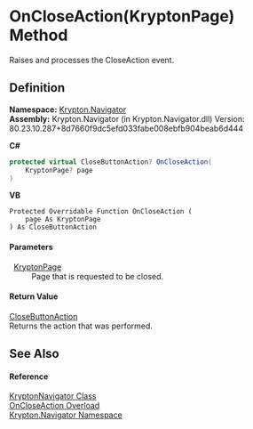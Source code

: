 # OnCloseAction(KryptonPage) Method


Raises and processes the CloseAction event.



## Definition
**Namespace:** <a href="a21ac074-d119-3dc6-bd1c-d3a12c0128bc.md">Krypton.Navigator</a>  
**Assembly:** Krypton.Navigator (in Krypton.Navigator.dll) Version: 80.23.10.287+8d7660f9dc5efd033fabe008ebfb904beab6d444

**C#**
``` C#
protected virtual CloseButtonAction? OnCloseAction(
	KryptonPage? page
)
```
**VB**
``` VB
Protected Overridable Function OnCloseAction ( 
	page As KryptonPage
) As CloseButtonAction
```



#### Parameters
<dl><dt>  <a href="6152055e-8626-d35d-405b-6d965a03471a.md">KryptonPage</a></dt><dd>Page that is requested to be closed.</dd></dl>

#### Return Value
<a href="df6d0906-290b-1221-0461-e226fa5b5f56.md">CloseButtonAction</a>  
Returns the action that was performed.

## See Also


#### Reference
<a href="5b32a15b-85d7-1db8-3c10-e43632f905eb.md">KryptonNavigator Class</a>  
<a href="0c6e66a7-251a-6215-ad8c-eff6e29ac0e1.md">OnCloseAction Overload</a>  
<a href="a21ac074-d119-3dc6-bd1c-d3a12c0128bc.md">Krypton.Navigator Namespace</a>  
